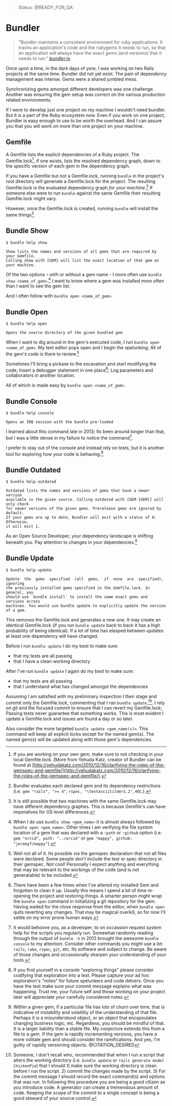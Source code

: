 > Status: @READY_FOR_QA

# Bundler

> "Bundler maintains a consistent environment for ruby applications.
> It tracks an application's code and the rubygems it needs to run, so that an application will always have the exact gems (and versions) that it needs to run." *[bundler.io](http://bundler.io/)*

Once upon a time, in the dark days of yore, I was working on two Rails projects at the same time.
Bundler did not yet exist. The pain of dependency management was intense. Gems were a shared jumbled mess.

Synchronizing gems amongst different developers was one challenge.
Another was ensuring the gem setup was correct on the various production related environments.

If I were to develop just one project on my machine I wouldn't need bundler.
But it is a part of the Ruby ecosystem now.
Even if you work on one project, Bundler is easy enough to use to be worth the overhead.
And I can assure you that you will work on more than one project on your machine.

## Gemfile

A Gemfile lists the explicit dependencies of a Ruby project.
The Gemfile.lock[^gemfile_lock], if one exists, lists the resolved dependency graph, down to the specific version of each gem in the dependency graph.

If you have a Gemfile but not a Gemfile.lock, running `bundle` in the project's root directory will generate a Gemfile.lock for the project.
The resulting Gemfile.lock is the evaluated dependency graph *for your machine*.[^evaluated_dependency_graph_for_your_machine] If someone else were to run `bundle` against the same Gemfile their resulting Gemfile.lock might vary.

However, once the Gemfile.lock is created, running `bundle` will install the same things[^gemfile_lock_variances].

## Bundle Show

```console
$ bundle help show

Show lists the names and versions of all gems that are required by your Gemfile.
Calling show with [GEM] will list the exact location of that gem on your machine.
```

Of the two options – with or without a gem name - I more often use `bundle show <name_of_gem>`.[^why_bundle_show]
I want to know where a gem was installed more often than I want to see the gem list.

And I often follow with `bundle open <name_of_gem>`.

## Bundle Open

```console
$ bundle help open

Opens the source directory of the given bundled gem
```

When I want to dig around in the gem's executed code, I run `bundle open <name_of_gem>`.
My text editor pops open and I begin the spelunking; All of the gem's code is there to review.[^well_not_all_of_it]

Sometimes I'll bring a pickaxe to the excavation and start modifying the code;
Insert a debugger statement in one place[^dont_forget_to_clean_up];
Log parameters and collaborators in another location.

All of which is made easy by `bundle open <name_of_gem>`.

## Bundle Console

```console
$ bundle help console

Opens an IRB session with the bundle pre-loaded
```

I learned about this command late in 2013; Its been around longer than that, but I was a little dense in my failure to notice the command[^regularly_dash_help].

I prefer to stay out of the console and instead rely on tests, but it is another tool for exploring how your code is behaving.[^if_you_type_it_in_console_once_consider_a_test]

## Bundle Outdated

```console
$ bundle help outdated

Outdated lists the names and versions of gems that have a newer version
available in the given source. Calling outdated with [GEM [GEM]] will only check
for newer versions of the given gems. Prerelease gems are ignored by default.
If your gems are up to date, Bundler will exit with a status of 0. Otherwise,
it will exit 1.
```

As an Open Source Developer, your dependency landscape is shifting beneath you.
Pay attention to changes in your dependencies.[^if_its_volitale_be_careful]

## Bundle Update

```console
$ bundle help update

Update  the  gems  specified  (all  gems,  if  none  are  specified), ignoring
the previously installed gems specified in the Gemfile.lock. In general, you
should use `bundle install` to install the same exact gems and versions across
machines. You would use bundle update to explicitly update the version of a gem.
```

This removes the Gemfile.lock and generates a new one.
It may create an identical Gemfile.lock (if you run `bundle update` back to back it has a high probability of being identical).
If a lot of time has elasped between updates at least one dependency will have changed.

Before I run `bundle update` I do my best to make sure:

* that my tests are all passing
* that I have a clean working directory

After I've run `bundle update` I again do my best to make sure:

* that my tests are all passing
* that I understand what has changed amongst the dependencies

Assuming I am satisfied with my preliminary inspection I then stage and commit only the Gemfile.lock, commenting that I ran `bundle update`.[^run_a_script_then_commit].
I rely on git and the focused commit to ensure that I can revert my Gemfile.lock; Passing tests never guarantee that something works.
This is most evident I update a Gemfile.lock and issues are found a day or so later.

Also consider the more targeted `bundle update <gem_name(s)>`. This command will keep all explicit locks except for the named gem(s). The named gem(s) will be updated along with those gem's dependencies.

<!-- footnotes  -->
[^gemfile_lock]: If you are working on your own gem, make sure to not checking in your local Gemfile.lock. [More from Yehuda Katz, creator of Bundler can be found at [http://yehudakatz.com/2010/12/16/clarifying-the-roles-of-the-gemspec-and-gemfile/](http://yehudakatz.com/2010/12/16/clarifying-the-roles-of-the-gemspec-and-gemfile/).

[^if_you_type_it_in_console_once_consider_a_test]: If you find yourself in a console "exploring things" please consider codifying that exploration into a test. Please capture your ad hoc exploration's "notes" for future spelunkers and code delvers. Once you have the test make sure your commit message explains what was happening. Trust me, your future self and those working on your project later will appreciate your carefully considered notes.

[^why_bundle_show]: When I do use `bundle show <gem_name>` it is almost always followed by `bundle open <gem_name>`. Other times I am verifying the file system location of a gem that was declared with a `:path` or `:github` option (i.e. `gem "orcid", path: "../orcid"` or `gem "mappy", github: "jeremyf/mappy"`).

[^well_not_all_of_it]: Well not all of it. Its possible via the gemspec declaration that not all files were declared. Some people don't include the test or spec directory in their gemspec. Not cool! Personally I expect anything and everything that may be relevant to the workings of the code (and is not generatable) to be included.

[^dont_forget_to_clean_up]: There have been a few times when I've altered my installed Gem and forgotten to clean it up. Usually this means I spend a bit of time re-opening the project and restoring things. A smarter person might wrap the `bundle open` command in initializing a git repository for the gem. Having waited for the close response from the editor, when `bundle open` quits reverting any changes. That may be magical overkill, so for now I'll settle on my error prone human ways.

[^gemfile_lock_variances]: It is still possible that two machines with the same Gemfile.lock may have different dependency graphes. This is because Gemfile's can have imperatives for OS level differences.

[^evaluated_dependency_graph_for_your_machine]: Bundler evaluates each declared gem and its dependency restrictions (i.e. `gem "rails", ">= 4"`, `rspec, "\textasciitilde>1.2"`, etc.).

[^regularly_dash_help]: It would behoove you, as a developer, to on occassion request system help for the scripts you regularly run. Somewhat randomly reading through the output of `bundle -h` in 2013 brought the awesome `bundle console` to my attention. Consider other commands you might use a lot: `rails`, `rake`, `rspec`, `git`, etc. Its software and subject to change. Be aware of those changes and occassionally sharpen your understanding of your tools.

[^if_its_volitale_be_careful]: Within a given gem, if a particular file has lots of churn over time, that is indicative of instability and volatility of the understanding of that file. Perhaps it is a misunderstood object, or an object that encapsulates changing business logic, etc. Regardless, you should be mindful of that. It is a larger liability than a stable file. My conjecture extends this from a file to a gem. If the gem is rapidly incrementing versions, you have a more volitale gem and should consider the ramifications. And yes, I'm guilty of rapidly versioning objects. @CITATION_DESIRED

[^run_a_script_then_commit]: Someone, I don't recall who, recommended that when I run a script that alters the working directory (i.e. `bundle update` or `rails generate model ChickenPie`) that I should 1) make sure the working directory is clean before I run the script. 2) commit the changes made by the script. 3) For the commit message I should record the exact command(s) and options that was run. In following this procedure you are being a good citizen as you introduce code. A generator can create a tremendous amount of code. Keeping the scope of the commit to a single concept is being a good steward of your source control.